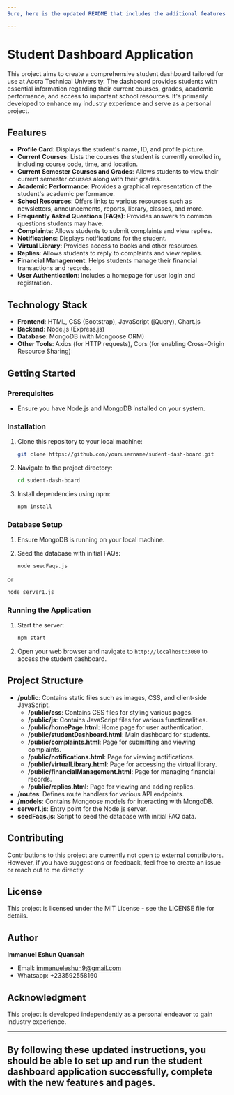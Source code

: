 ```yaml
---
Sure, here is the updated README that includes the additional features and pages you mentioned:

---
```


# Student Dashboard Application

This project aims to create a comprehensive student dashboard tailored for use at Accra Technical University. The dashboard provides students with essential information regarding their current courses, grades, academic performance, and access to important school resources. It's primarily developed to enhance my industry experience and serve as a personal project.

## Features

- **Profile Card**: Displays the student's name, ID, and profile picture.
- **Current Courses**: Lists the courses the student is currently enrolled in, including course code, time, and location.
- **Current Semester Courses and Grades**: Allows students to view their current semester courses along with their grades.
- **Academic Performance**: Provides a graphical representation of the student's academic performance.
- **School Resources**: Offers links to various resources such as newsletters, announcements, reports, library, classes, and more.
- **Frequently Asked Questions (FAQs)**: Provides answers to common questions students may have.
- **Complaints**: Allows students to submit complaints and view replies.
- **Notifications**: Displays notifications for the student.
- **Virtual Library**: Provides access to books and other resources.
- **Replies**: Allows students to reply to complaints and view replies.
- **Financial Management**: Helps students manage their financial transactions and records.
- **User Authentication**: Includes a homepage for user login and registration.

## Technology Stack

- **Frontend**: HTML, CSS (Bootstrap), JavaScript (jQuery), Chart.js
- **Backend**: Node.js (Express.js)
- **Database**: MongoDB (with Mongoose ORM)
- **Other Tools**: Axios (for HTTP requests), Cors (for enabling Cross-Origin Resource Sharing)

## Getting Started

### Prerequisites

- Ensure you have Node.js and MongoDB installed on your system.

### Installation

1. Clone this repository to your local machine:
   ```sh
   git clone https://github.com/yourusername/sudent-dash-board.git
   ```
2. Navigate to the project directory:
   ```sh
   cd sudent-dash-board
   ```
3. Install dependencies using npm:
   ```sh
   npm install
   ```

### Database Setup

1. Ensure MongoDB is running on your local machine.

2. Seed the database with initial FAQs:
   ```sh
   node seedFaqs.js
   ```
or
```sh
node server1.js
```
### Running the Application

1. Start the server:
   ```sh
   npm start
   ```
2. Open your web browser and navigate to `http://localhost:3000` to access the student dashboard.

## Project Structure

- **/public**: Contains static files such as images, CSS, and client-side JavaScript.
  - **/public/css**: Contains CSS files for styling various pages.
  - **/public/js**: Contains JavaScript files for various functionalities.
  - **/public/homePage.html**: Home page for user authentication.
  - **/public/studentDashboard.html**: Main dashboard for students.
  - **/public/complaints.html**: Page for submitting and viewing complaints.
  - **/public/notifications.html**: Page for viewing notifications.
  - **/public/virtualLibrary.html**: Page for accessing the virtual library.
  - **/public/financialManagement.html**: Page for managing financial records.
  - **/public/replies.html**: Page for viewing and adding replies.
- **/routes**: Defines route handlers for various API endpoints.
- **/models**: Contains Mongoose models for interacting with MongoDB.
- **server1.js**: Entry point for the Node.js server.
- **seedFaqs.js**: Script to seed the database with initial FAQ data.

## Contributing

Contributions to this project are currently not open to external contributors. However, if you have suggestions or feedback, feel free to create an issue or reach out to me directly.

## License

This project is licensed under the MIT License - see the LICENSE file for details.

## Author

**Immanuel Eshun Quansah**  
- Email: immanueleshun9@gmail.com
- Whatsapp: +233592558160

## Acknowledgment

This project is developed independently as a personal endeavor to gain industry experience.

---

By following these updated instructions, you should be able to set up and run the student dashboard application successfully, complete with the new features and pages.
---
